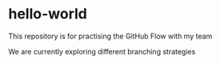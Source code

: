 # hello-world

This repository is for practising the GitHub Flow with my team

We are currently exploring different branching strategies
